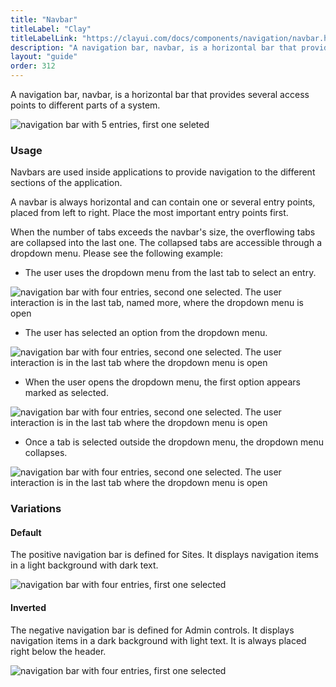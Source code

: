 ```yaml
---
title: "Navbar"
titleLabel: "Clay"
titleLabelLink: "https://clayui.com/docs/components/navigation/navbar.html"
description: "A navigation bar, navbar, is a horizontal bar that provides several access points to different parts of a system."
layout: "guide"
order: 312
---
```


A navigation bar, navbar, is a horizontal bar that provides several access points to different parts of a system.

![navigation bar with 5 entries, first one seleted](/images/lexicon/Navbar.jpg)

### Usage

Navbars are used inside applications to provide navigation to the different sections of the application.

A navbar is always horizontal and can contain one or several entry points, placed from left to right. Place the most important entry points first.

When the number of tabs exceeds the navbar's size, the overflowing tabs are collapsed into the last one. The collapsed tabs are accessible through a dropdown menu. Please see the following example:

* The user uses the dropdown menu from the last tab to select an entry.

![navigation bar with four entries, second one selected. The user interaction is in the last tab, named more, where the dropdown menu is open](/images/lexicon/NavbarSecondSelectedDropMenuOpen.jpg)

* The user has selected an option from the dropdown menu.

![navigation bar with four entries, second one selected. The user interaction is in the last tab where the dropdown menu is open](/images/lexicon/NavbarLastSelected.jpg)

* When the user opens the dropdown menu, the first option appears marked as selected.

![navigation bar with four entries, second one selected. The user interaction is in the last tab where the dropdown menu is open](/images/lexicon/NavbarLastSelectedDropMenuOpen.jpg)

* Once a tab is selected outside the dropdown menu, the dropdown menu collapses.

![navigation bar with four entries, second one selected. The user interaction is in the last tab where the dropdown menu is open](/images/lexicon/NavbarDropdown.jpg)

### Variations

#### Default

The positive navigation bar is defined for Sites. It displays navigation items in a light background with dark text.

![navigation bar with four entries, first one selected](/images/lexicon/NavbarPositive.jpg)

#### Inverted

The negative navigation bar is defined for Admin controls. It displays navigation items in a dark background with light text. It is always placed right below the header.

![navigation bar with four entries, first one selected](/images/lexicon/Navbar.jpg)